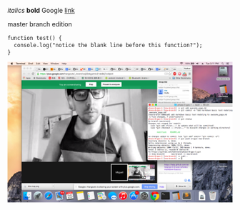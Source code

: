 
*italics*
**bold**
Google [link](https://www.google.com)

master branch edition

```
function test() {
  console.log("notice the blank line before this function?");
}
```

![alt text](screenshot.png)